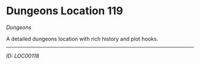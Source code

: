 # Dungeons Location 119

*Dungeons*

A detailed dungeons location with rich history and plot hooks.

---
*ID: LOC00118*